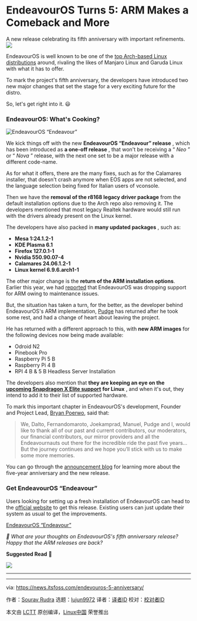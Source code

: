 [#]: subject: "EndeavourOS Turns 5: ARM Makes a Comeback and More"
[#]: via: "https://news.itsfoss.com/endevouros-5-anniversary/"
[#]: author: "Sourav Rudra https://news.itsfoss.com/author/sourav/"
[#]: collector: "lujun9972/lctt-scripts-1705972010"
[#]: translator: " "
[#]: reviewer: " "
[#]: publisher: " "
[#]: url: " "

EndeavourOS Turns 5: ARM Makes a Comeback and More
======
A new release celebrating its fifth anniversary with important
refinements.
[![][1]][2]

EndeavourOS is well known to be one of the [top Arch-based Linux distributions][3] around, rivaling the likes of Manjaro Linux and Garuda Linux with what it has to offer.

To mark the project's fifth anniversary, the developers have introduced two new major changes that set the stage for a very exciting future for the distro.

So, let's get right into it. 😃

### EndeavourOS: What's Cooking?

![EndeavourOS “Endeavour”][4]

We kick things off with the new **EndeavourOS “Endeavour” release** , which has been introduced as **a one-off release** , that won't be receiving a “ _Neo_ ” or “ _Nova_ ” release, with the next one set to be a major release with a different code-name.

As for what it offers, there are the many fixes, such as for the Calamares installer, that doesn't crash anymore when EOS apps are not selected, and the language selection being fixed for Italian users of vconsole.

Then we have the **removal of the r8168 legacy driver package** from the default installation options due to the Arch repo also removing it. The developers mentioned that most legacy Realtek hardware would still run with the drivers already present on the Linux kernel.

The developers have also packed in **many updated packages** , such as:

  * **Mesa 1:24.1.2-1**
  * **KDE Plasma 6.1**
  * **Firefox 127.0.1-1**
  * **Nvidia 550.90.07-4**
  * **Calamares 24.06.1.2-1**
  * **Linux kernel 6.9.6.arch1-1**



The other major change is the **return of the ARM installation options**. Earlier this year, we had [reported][5] that EndeavourOS was dropping support for ARM owing to maintenance issues.

But, the situation has taken a turn, for the better, as the developer behind EndeavourOS's ARM implementation, [Pudge][6] has returned after he took some rest, and had a change of heart about leaving the project.

He has returned with a different approach to this, with **new ARM images** for the following devices now being made available:

  * Odroid N2
  * Pinebook Pro
  * Raspberry Pi 5 B
  * Raspberry Pi 4 B
  * RPI 4 B & 5 B Headless Server Installation



The developers also mention that **they are keeping an eye on the** [**upcoming Snapdragon X Elite support**][7] **for Linux** , and when it's out, they intend to add it to their list of supported hardware.

To mark this important chapter in EndeavourOS's development, Founder and Project Lead, [Bryan Poerwo][8], said that:

> We, Dalto, Fernandomaroto, Joekamprad, Manuel, Pudge and I, would like to thank all of our past and current contributors, our moderators, our financial contributors, our mirror providers and all the Endeavournauts out there for the incredible ride the past five years… But the journey continues and we hope you’ll stick with us to make some more memories.

You can go through the [announcement blog][9] for learning more about the five-year anniversary and the new release.

### Get EndeavourOS “Endeavour”

Users looking for setting up a fresh installation of EndeavourOS can head to the [official website][10] to get this release. Existing users can just update their system as usual to get the improvements.

[EndeavourOS “Endeavour”][10]

_💬 What are your thoughts on EndeavourOS's fifth anniversary release? Happy that the ARM releases are back?_

**Suggested Read** 📖

![][11]

* * *

--------------------------------------------------------------------------------

via: https://news.itsfoss.com/endevouros-5-anniversary/

作者：[Sourav Rudra][a]
选题：[lujun9972][b]
译者：[译者ID](https://github.com/译者ID)
校对：[校对者ID](https://github.com/校对者ID)

本文由 [LCTT](https://github.com/LCTT/TranslateProject) 原创编译，[Linux中国](https://linux.cn/) 荣誉推出

[a]: https://news.itsfoss.com/author/sourav/
[b]: https://github.com/lujun9972
[1]: https://news.itsfoss.com/assets/images/pikapods-banner-v3.webp
[2]: https://www.pikapods.com/?utm_campaign=banner-2024-05&utm_source=itsfoss
[3]: https://itsfoss.com/arch-based-linux-distros/
[4]: https://news.itsfoss.com/content/images/2024/07/EndeavourOS_Endeavour.jpg
[5]: https://news.itsfoss.com/endeavouros-gemini/
[6]: https://discovery.endeavouros.com/author/pudge/
[7]: https://news.itsfoss.com/snapdragon-x-elite-linux/
[8]: https://x.com/bryanpwo
[9]: https://endeavouros.com/news/our-fifth-anniversary-the-return-of-arm-and-the-endeavour-release-with-plasma-6-1-is-here/
[10]: https://endeavouros.com/
[11]: https://itsfoss.com/content/images/size/w256h256/2022/12/android-chrome-192x192.png
